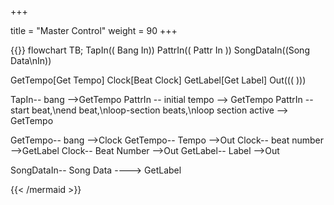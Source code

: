 +++

title = "Master Control"
weight = 90
+++

{{<mermaid align="left">}}
flowchart TB;
TapIn(( Bang In))
PattrIn(( Pattr In ))
SongDataIn((Song Data\nIn))


GetTempo[Get Tempo]
Clock[Beat Clock]
GetLabel[Get Label]
Out((( )))

TapIn-- bang -->GetTempo
PattrIn -- initial tempo --> GetTempo
PattrIn -- start beat,\nend beat,\nloop-section beats,\nloop section active --> GetTempo


GetTempo-- bang -->Clock
GetTempo-- Tempo -->Out
Clock-- beat number -->GetLabel
Clock-- Beat Number -->Out
GetLabel-- Label -->Out

SongDataIn-- Song Data ----> GetLabel

{{< /mermaid >}}
